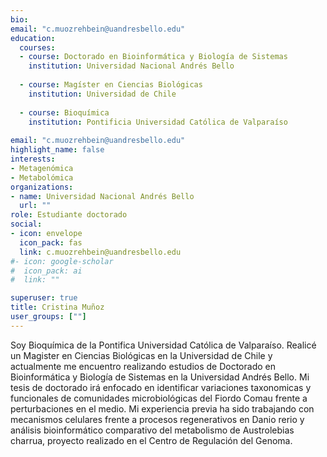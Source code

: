 ```yaml
---
bio: 
email: "c.muozrehbein@uandresbello.edu"
education:
  courses:
  - course: Doctorado en Bioinformática y Biología de Sistemas 
    institution: Universidad Nacional Andrés Bello
    
  - course: Magíster en Ciencias Biológicas 
    institution: Universidad de Chile
    
  - course: Bioquímica 
    institution: Pontificia Universidad Católica de Valparaíso
    
email: "c.muozrehbein@uandresbello.edu"
highlight_name: false
interests:
- Metagenómica
- Metabolómica
organizations:
- name: Universidad Nacional Andrés Bello
  url: ""
role: Estudiante doctorado
social:
- icon: envelope
  icon_pack: fas
  link: c.muozrehbein@uandresbello.edu
#- icon: google-scholar
#  icon_pack: ai
#  link: ""

superuser: true
title: Cristina Muñoz
user_groups: [""]
---
```


Soy Bioquímica de la Pontifica Universidad Católica de Valparaíso. Realicé un Magister en Ciencias Biológicas en la Universidad de Chile y actualmente me encuentro realizando estudios de Doctorado en Bioinformática y Biología de Sistemas en la Universidad Andrés Bello. Mi tesis de doctorado irá enfocado en identificar variaciones taxonomicas y funcionales de comunidades microbiológicas del Fiordo Comau frente a perturbaciones en el medio. Mi experiencia previa ha sido trabajando con mecanismos celulares frente a procesos regenerativos en Danio rerio y análisis bioinformático comparativo del metabolismo de Austrolebias charrua, proyecto realizado en el Centro de Regulación del Genoma.